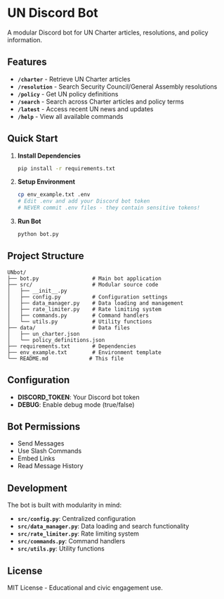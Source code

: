 # UN Discord Bot

A modular Discord bot for UN Charter articles, resolutions, and policy information.

## Features

- **`/charter`** - Retrieve UN Charter articles
- **`/resolution`** - Search Security Council/General Assembly resolutions  
- **`/policy`** - Get UN policy definitions
- **`/search`** - Search across Charter articles and policy terms
- **`/latest`** - Access recent UN news and updates
- **`/help`** - View all available commands

## Quick Start

1. **Install Dependencies**
   ```bash
   pip install -r requirements.txt
   ```

2. **Setup Environment**
   ```bash
   cp env_example.txt .env
   # Edit .env and add your Discord bot token
   # NEVER commit .env files - they contain sensitive tokens!
   ```

3. **Run Bot**
   ```bash
   python bot.py
   ```

## Project Structure

```
UNbot/
├── bot.py                 # Main bot application
├── src/                   # Modular source code
│   ├── __init__.py
│   ├── config.py          # Configuration settings
│   ├── data_manager.py    # Data loading and management
│   ├── rate_limiter.py    # Rate limiting system
│   ├── commands.py        # Command handlers
│   └── utils.py           # Utility functions
├── data/                  # Data files
│   ├── un_charter.json
│   └── policy_definitions.json
├── requirements.txt       # Dependencies
├── env_example.txt        # Environment template
└── README.md             # This file
```

## Configuration

- **DISCORD_TOKEN**: Your Discord bot token
- **DEBUG**: Enable debug mode (true/false)

## Bot Permissions

- Send Messages
- Use Slash Commands
- Embed Links
- Read Message History

## Development

The bot is built with modularity in mind:

- **`src/config.py`**: Centralized configuration
- **`src/data_manager.py`**: Data loading and search functionality
- **`src/rate_limiter.py`**: Rate limiting system
- **`src/commands.py`**: Command handlers
- **`src/utils.py`**: Utility functions

## License

MIT License - Educational and civic engagement use.